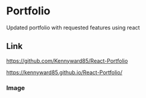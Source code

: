 # Portfolio 
Updated portfolio with requested features using react 


## Link
https://github.com/Kennyward85/React-Portfolio

https://kennyward85.github.io/React-Portfolio/

### Image